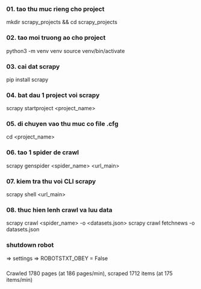 ### 01. tao thu muc rieng cho project
mkdir scrapy_projects && cd scrapy_projects

### 02. tao moi truong ao cho project
python3 -m venv venv
source venv/bin/activate

### 03. cai dat scrapy
pip install scrapy

### 04. bat dau 1 project voi scrapy
scrapy startproject <project_name>

### 05. di chuyen vao thu muc co file .cfg
cd <project_name>

### 06. tao 1 spider de crawl
scrapy genspider <spider_name> <url_main>

### 07. kiem tra thu voi CLI scrapy
scrapy shell <url_main>

### 08. thuc hien lenh crawl va luu data
scrapy crawl <spider_name> -o <datasets.json>
scrapy crawl fetchnews -o datasets.json

### shutdown robot
=> settings => ROBOTSTXT_OBEY = False

###
Crawled 1780 pages (at 186 pages/min), scraped 1712 items (at 175 items/min)

